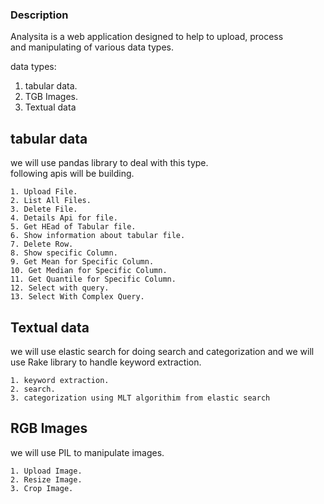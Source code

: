 ### Description
Analysita is a web application designed to help to upload, process <br>
and manipulating of various data types.

data types: <br>
1. tabular data.
2. TGB Images.
3. Textual data

## tabular data <br>
we will use pandas library to deal with this type. <br>
following apis will be building. <br>

```
1. Upload File.
2. List All Files.
3. Delete File.
4. Details Api for file.
5. Get HEad of Tabular file.
6. Show information about tabular file.
7. Delete Row.
8. Show specific Column.
9. Get Mean for Specific Column.
10. Get Median for Specific Column.
11. Get Quantile for Specific Column.
12. Select with query.
13. Select With Complex Query.
```


## Textual data <br>
we will use elastic search for doing search and categorization and we will use
Rake library to handle keyword extraction.

```
1. keyword extraction.
2. search.
3. categorization using MLT algorithim from elastic search
```

## RGB Images <br>
we will use PIL to manipulate images.
```
1. Upload Image.
2. Resize Image.
3. Crop Image.
```
